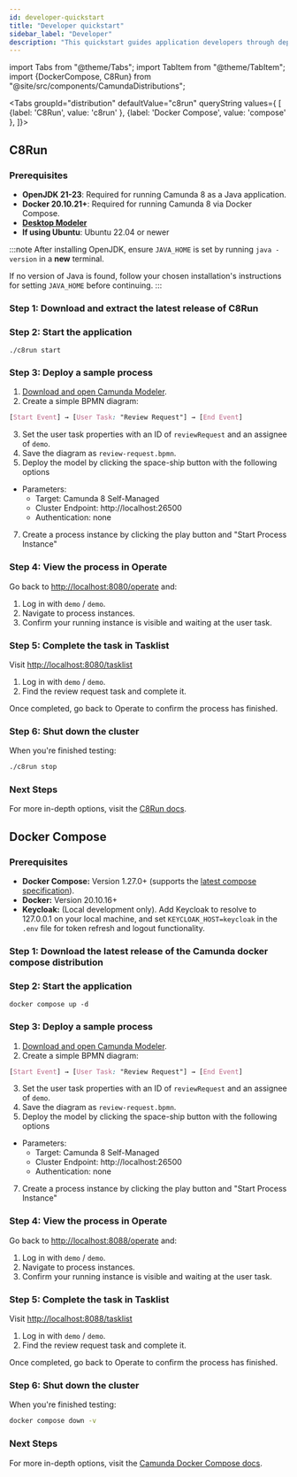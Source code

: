 ```yaml
---
id: developer-quickstart
title: "Developer quickstart"
sidebar_label: "Developer"
description: "This quickstart guides application developers through deploying Camunda 8 Self-Managed to a local Orchestration cluster"
---
```


import Tabs from "@theme/Tabs";
import TabItem from "@theme/TabItem";
import {DockerCompose, C8Run} from "@site/src/components/CamundaDistributions";

<Tabs groupId="distribution" defaultValue="c8run" queryString values={
[
{label: 'C8Run', value: 'c8run' },
{label: 'Docker Compose', value: 'compose' },
]}>

<TabItem value="c8run">

## C8Run

### Prerequisites

- **OpenJDK 21-23**: Required for running Camunda 8 as a Java application.
- **Docker 20.10.21+**: Required for running Camunda 8 via Docker Compose.
- **[Desktop Modeler](/components/modeler/desktop-modeler/install-the-modeler.md)**
- **If using Ubuntu**: Ubuntu 22.04 or newer

:::note
After installing OpenJDK, ensure `JAVA_HOME` is set by running `java -version` in a **new** terminal.

If no version of Java is found, follow your chosen installation's instructions for setting `JAVA_HOME` before continuing.
:::

### Step 1: Download and extract the latest release of C8Run

<C8Run />

### Step 2: Start the application

```shell
./c8run start
```

### Step 3: Deploy a sample process

1. [Download and open Camunda Modeler](https://camunda.com/download/modeler/).
2. Create a simple BPMN diagram:

```css
[Start Event] → [User Task: "Review Request"] → [End Event]
```

3. Set the user task properties with an ID of `reviewRequest` and an assignee of `demo`.
4. Save the diagram as `review-request.bpmn`.
5. Deploy the model by clicking the space-ship button with the following options

- Parameters:
  - Target: Camunda 8 Self-Managed
  - Cluster Endpoint: http://localhost:26500
  - Authentication: none

7. Create a process instance by clicking the play button and "Start Process Instance"

### Step 4: View the process in Operate

Go back to [http://localhost:8080/operate](http://localhost:8080/operate) and:

1. Log in with `demo` / `demo`.
2. Navigate to process instances.
3. Confirm your running instance is visible and waiting at the user task.

### Step 5: Complete the task in Tasklist

Visit [http://localhost:8080/tasklist](http://localhost:8080/tasklist)

1. Log in with `demo` / `demo`.
2. Find the review request task and complete it.

Once completed, go back to Operate to confirm the process has finished.

### Step 6: Shut down the cluster

When you're finished testing:

```bash
./c8run stop
```

### Next Steps

For more in-depth options, visit the [C8Run docs](/self-managed/setup/deploy/local/c8run.md).

</TabItem>

<TabItem value="compose">

## Docker Compose

### Prerequisites

- **Docker Compose:** Version 1.27.0+ (supports the [latest compose specification](https://docs.docker.com/compose/compose-file/)).
- **Docker:** Version 20.10.16+
- **Keycloak:** (Local development only). Add Keycloak to resolve to 127.0.0.1 on your local machine, and set `KEYCLOAK_HOST=keycloak` in the `.env` file for token refresh and logout functionality.

### Step 1: Download the latest release of the Camunda docker compose distribution

<DockerCompose />

### Step 2: Start the application

```shell
docker compose up -d
```

### Step 3: Deploy a sample process

1. [Download and open Camunda Modeler](https://camunda.com/download/modeler/).
2. Create a simple BPMN diagram:

```css
[Start Event] → [User Task: "Review Request"] → [End Event]
```

3. Set the user task properties with an ID of `reviewRequest` and an assignee of `demo`.
4. Save the diagram as `review-request.bpmn`.
5. Deploy the model by clicking the space-ship button with the following options

- Parameters:
  - Target: Camunda 8 Self-Managed
  - Cluster Endpoint: http://localhost:26500
  - Authentication: none

7. Create a process instance by clicking the play button and "Start Process Instance"

### Step 4: View the process in Operate

Go back to [http://localhost:8088/operate](http://localhost:8088/operate) and:

1. Log in with `demo` / `demo`.
2. Navigate to process instances.
3. Confirm your running instance is visible and waiting at the user task.

### Step 5: Complete the task in Tasklist

Visit [http://localhost:8088/tasklist](http://localhost:8088/tasklist)

1. Log in with `demo` / `demo`.
2. Find the review request task and complete it.

Once completed, go back to Operate to confirm the process has finished.

### Step 6: Shut down the cluster

When you're finished testing:

```bash
docker compose down -v
```

### Next Steps

For more in-depth options, visit the [Camunda Docker Compose docs](/self-managed/setup/deploy/local/docker-compose.md).

</TabItem>
</Tabs>
